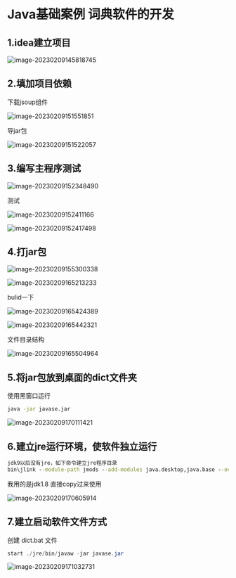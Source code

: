 # Java基础案例 词典软件的开发

## 1.idea建立项目

![image-20230209145818745](https://raw.githubusercontent.com/shiyin-li/pic/master/img/202302091946311.png)

## 2.填加项目依赖

下载jsoup组件

![image-20230209151551851](https://raw.githubusercontent.com/shiyin-li/pic/master/img/202302091950265.png)



导jar包

![image-20230209151522057](https://raw.githubusercontent.com/shiyin-li/pic/master/img/202302091950105.png)

## 3.编写主程序测试

![image-20230209152348490](https://raw.githubusercontent.com/shiyin-li/pic/master/img/202302091950333.png)

  测试

![image-20230209152411166](https://raw.githubusercontent.com/shiyin-li/pic/master/img/202302091959173.png)

![image-20230209152417498](https://raw.githubusercontent.com/shiyin-li/pic/master/img/202302091955017.png)

## 4.打jar包

![image-20230209155300338](https://raw.githubusercontent.com/shiyin-li/pic/master/img/202302091958815.png)

![image-20230209165213233](https://raw.githubusercontent.com/shiyin-li/pic/master/img/202302091955728.png)

bulid一下

![image-20230209165424389](https://raw.githubusercontent.com/shiyin-li/pic/master/img/202302091955712.png)

![image-20230209165442321](https://raw.githubusercontent.com/shiyin-li/pic/master/img/202302091959869.png)

文件目录结构

![image-20230209165504964](https://raw.githubusercontent.com/shiyin-li/pic/master/img/202302091959401.png)

## 5.将jar包放到桌面的dict文件夹

使用黑窗口运行

```cmd
java -jar javase.jar
```



![image-20230209170111421](https://raw.githubusercontent.com/shiyin-li/pic/master/img/202302091955880.png)

## 6.建立jre运行环境，使软件独立运行

```cmd
jdk9以后没有jre，如下命令建立jre程序目录
bin\jlink --module-path jmods --add-modules java.desktop,java.base --output jre
```

我用的是jdk1.8 直接copy过来使用

![image-20230209170605914](https://raw.githubusercontent.com/shiyin-li/pic/master/img/202302091955580.png)



## 7.建立启动软件文件方式

创建 dict.bat 文件

```java
start ./jre/bin/javaw -jar javase.jar
```

![image-20230209171032731](https://raw.githubusercontent.com/shiyin-li/pic/master/img/202302091959533.png)

